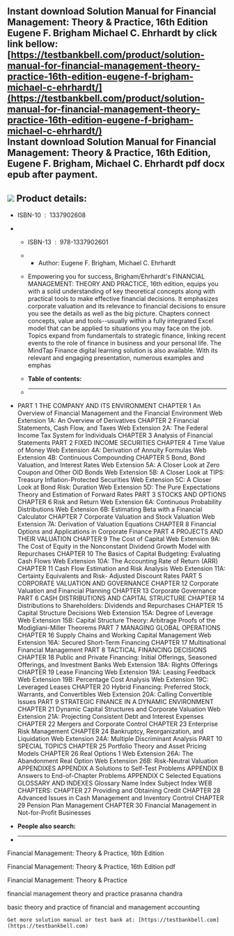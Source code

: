 Instant download **Solution Manual for Financial Management: Theory & Practice, 16th Edition Eugene F. Brigham Michael C. Ehrhardt** by click link bellow:  
[https://testbankbell.com/product/solution-manual-for-financial-management-theory-practice-16th-edition-eugene-f-brigham-michael-c-ehrhardt/](https://testbankbell.com/product/solution-manual-for-financial-management-theory-practice-16th-edition-eugene-f-brigham-michael-c-ehrhardt/)  
**Instant download Solution Manual for Financial Management: Theory & Practice, 16th Edition, Eugene F. Brigham, Michael C. Ehrhardt pdf docx epub after payment.**
-------------------------------------------------------------------------------------------------------------------------------------------------------------------


![](https://testbankbell.com/wp-content/uploads/2023/05/9780357252680_SolutionManual-1.jpg)
**Product details:**
--------------------


* ISBN-10 ‏ : ‎ 1337902608
* * ISBN-13 ‏ : ‎ 978-1337902601
  * * Author: Eugene F. Brigham, Michael C. Ehrhardt
   
  * Empowering you for success, Brigham/Ehrhardt's FINANCIAL MANAGEMENT: THEORY AND PRACTICE, 16th edition, equips you with a solid understanding of key theoretical concepts along with practical tools to make effective financial decisions. It emphasizes corporate valuation and its relevance to financial decisions to ensure you see the details as well as the big picture. Chapters connect concepts, value and tools--usually within a fully integrated Excel model that can be applied to situations you may face on the job. Topics expand from fundamentals to strategic finance, linking recent events to the role of finance in business and your personal life. The MindTap Finance digital learning solution is also available. With its relevant and engaging presentation, numerous examples and emphas
  * **Table of contents:**
  * ----------------------
 
* PART 1 THE COMPANY AND ITS ENVIRONMENT CHAPTER 1 An Overview of Financial Management and the Financial Environment Web Extension 1A: An Overview of Derivatives CHAPTER 2 Financial Statements, Cash Flow, and Taxes Web Extension 2A: The Federal Income Tax System for Individuals CHAPTER 3 Analysis of Financial Statements PART 2 FIXED INCOME SECURITIES CHAPTER 4 Time Value of Money Web Extension 4A: Derivation of Annuity Formulas Web Extension 4B: Continuous Compounding CHAPTER 5 Bond, Bond Valuation, and Interest Rates Web Extension 5A: A Closer Look at Zero Coupon and Other OID Bonds Web Extension 5B: A Closer Look at TIPS: Treasury Inflation-Protected Securities Web Extension 5C: A Closer Look at Bond Risk: Duration Web Extension 5D: The Pure Expectations Theory and Estimation of Forward Rates PART 3 STOCKS AND OPTIONS CHAPTER 6 Risk and Return Web Extension 6A: Continuous Probability Distributions Web Extension 6B: Estimating Beta with a Financial Calculator CHAPTER 7 Corporate Valuation and Stock Valuation Web Extension 7A: Derivation of Valuation Equations CHAPTER 8 Financial Options and Applications in Corporate Finance PART 4 PROJECTS AND THEIR VALUATION CHAPTER 9 The Cost of Capital Web Extension 9A: The Cost of Equity in the Nonconstant Dividend Growth Model with Repurchases CHAPTER 10 The Basics of Capital Budgeting: Evaluating Cash Flows Web Extension 10A: The Accounting Rate of Return (ARR) CHAPTER 11 Cash Flow Estimation and Risk Analysis Web Extension 11A: Certainty Equivalents and Risk- Adjusted Discount Rates PART 5 CORPORATE VALUATION AND GOVERNANCE CHAPTER 12 Corporate Valuation and Financial Planning CHAPTER 13 Corporate Governance PART 6 CASH DISTRIBUTIONS AND CAPITAL STRUCTURE CHAPTER 14 Distributions to Shareholders: Dividends and Repurchases CHAPTER 15 Capital Structure Decisions Web Extension 15A: Degree of Leverage Web Extension 15B: Capital Structure Theory: Arbitrage Proofs of the Modigliani-Miller Theorems PART 7 MANAGING GLOBAL OPERATIONS CHAPTER 16 Supply Chains and Working Capital Management Web Extension 16A: Secured Short-Term Financing CHAPTER 17 Multinational Financial Management PART 8 TACTICAL FINANCING DECISIONS CHAPTER 18 Public and Private Financing: Initial Offerings, Seasoned Offerings, and Investment Banks Web Extension 18A: Rights Offerings CHAPTER 19 Lease Financing Web Extension 19A: Leasing Feedback Web Extension 19B: Percentage Cost Analysis Web Extension 19C: Leveraged Leases CHAPTER 20 Hybrid Financing: Preferred Stock, Warrants, and Convertibles Web Extension 20A: Calling Convertible Issues PART 9 STRATEGIC FINANCE IN A DYNAMIC ENVIRONMENT CHAPTER 21 Dynamic Capital Structures and Corporate Valuation Web Extension 21A: Projecting Consistent Debt and Interest Expenses CHAPTER 22 Mergers and Corporate Control CHAPTER 23 Enterprise Risk Management CHAPTER 24 Bankruptcy, Reorganization, and Liquidation Web Extension 24A: Multiple Discriminant Analysis PART 10 SPECIAL TOPICS CHAPTER 25 Portfolio Theory and Asset Pricing Models CHAPTER 26 Real Options 1 Web Extension 26A: The Abandonment Real Option Web Extension 26B: Risk-Neutral Valuation APPENDIXES APPENDIX A Solutions to Self-Test Problems APPENDIX B Answers to End-of-Chapter Problems APPENDIX C Selected Equations GLOSSARY AND INDEXES Glossary Name Index Subject Index WEB CHAPTERS: CHAPTER 27 Providing and Obtaining Credit CHAPTER 28 Advanced Issues in Cash Management and Inventory Control CHAPTER 29 Pension Plan Management CHAPTER 30 Financial Management in Not-for-Profit Businesses
* **People also search:**
* -----------------------

Financial Management: Theory & Practice, 16th Edition

Financial Management: Theory & Practice, 16th Edition pdf

Financial Management: Theory & Practice

financial management theory and practice prasanna chandra

basic theory and practice of financial and management accounting


    Get more solution manual or test bank at: [https://testbankbell.com](https://testbankbell.com)

